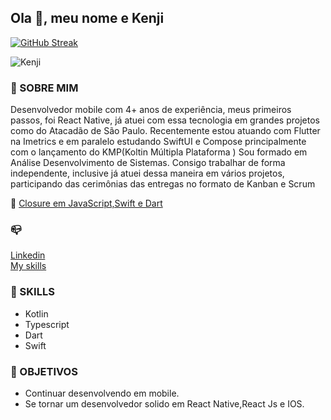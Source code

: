 ## Ola  👋, meu nome e Kenji
[![GitHub Streak](https://streak-stats.demolab.com?user=kenjimaeda54&theme=highcontrast&hide_border=true&locale=pt_BR&date_format=M%20j%5B%2C%20Y%5D&mode=weekly)](https://git.io/streak-stats)


![Kenji](https://github-readme-stats.vercel.app/api?username=kenjimaeda54&show_icons=true&theme=radical)



### :man: SOBRE MIM
 Desenvolvedor mobile com  4+ anos de experiência, meus primeiros passos, foi React Native, já atuei com essa tecnologia em grandes projetos como do Atacadão de São Paulo.
 Recentemente estou atuando com Flutter na Imetrics  e em paralelo estudando SwiftUI e Compose principalmente com o lançamento do KMP(Koltin Múltipla Plataforma )
 Sou formado em Análise Desenvolvimento de Sistemas.
 Consigo trabalhar de forma independente, inclusive já atuei dessa maneira em vários projetos, participando das cerimônias das entregas no formato de Kanban e Scrum


:memo:
[Closure em JavaScript,Swift e Dart](https://www.linkedin.com/pulse/closure-em-swiftdart-e-javascript-ricardo-maeda)

### :mailbox_closed:
[Linkedin](https://www.linkedin.com/in/kenjimaeda1233/)   
[My skills](https://kvm-skills.onrender.com/)



### :rocket: SKILLS
- Kotlin
- Typescript
- Dart
- Swift


### :triangular_flag_on_post: OBJETIVOS
- Continuar desenvolvendo em mobile. 
- Se tornar um desenvolvedor solido em React Native,React Js e IOS.

